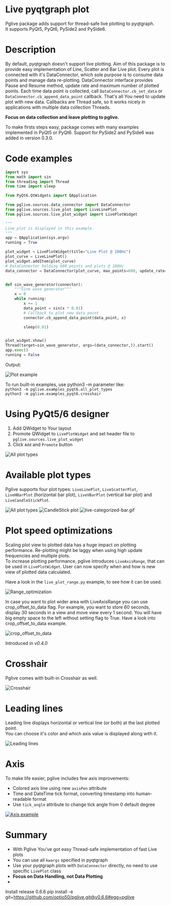 # Live pyqtgraph plot

Pglive package adds support for thread-safe live plotting to pyqtgraph.  
It supports PyQt5, PyQt6, PySide2 and PySide6.

# Description #

By default, pyqtgraph doesn't support live plotting. Aim of this package is to provide easy implementation of Line,
Scatter and Bar Live plot. Every plot is connected with it's DataConnector, which sole purpose is to consume data points
and manage data re-plotting. DataConnector interface provides Pause and Resume method, update rate and maximum number of
plotted points. Each time data point is collected, call `DataConnector.cb_set_data`
or `DataConnector.cb_append_data_point` callback. That's all You need to update plot with new data. Callbacks are Thread
safe, so it works nicely in applications with multiple data collection Threads.

**Focus on data collection and leave plotting to pglive.**

To make firsts steps easy, package comes with many examples implemented in PyQt5 or PyQt6.
Support for PySide2 and PySide6 was added in version 0.3.0.

# Code examples #

```python
import sys
from math import sin
from threading import Thread
from time import sleep

from PyQt6.QtWidgets import QApplication

from pglive.sources.data_connector import DataConnector
from pglive.sources.live_plot import LiveLinePlot
from pglive.sources.live_plot_widget import LivePlotWidget

"""
Line plot is displayed in this example.
"""
app = QApplication(sys.argv)
running = True

plot_widget = LivePlotWidget(title="Line Plot @ 100Hz")
plot_curve = LiveLinePlot()
plot_widget.addItem(plot_curve)
# DataConnector holding 600 points and plots @ 100Hz
data_connector = DataConnector(plot_curve, max_points=600, update_rate=100)


def sin_wave_generator(connector):
    """Sine wave generator"""
    x = 0
    while running:
        x += 1
        data_point = sin(x * 0.01)
        # Callback to plot new data point
        connector.cb_append_data_point(data_point, x)

        sleep(0.01)


plot_widget.show()
Thread(target=sin_wave_generator, args=(data_connector,)).start()
app.exec()
running = False
```

Output:

![Plot example](https://i.postimg.cc/RFYGfNS6/pglive.gif)

To run built-in examples, use python3 -m parameter like:  
`python3 -m pglive.examples_pyqt6.all_plot_types`  
`python3 -m pglive.examples_pyqt6.crosshair`

# Using PyQt5/6 designer #

1. Add QWidget to Your layout
2. Promote QWidget to `LivePlotWidget` and set header file to `pglive.sources.live_plot_widget`
3. Click `Add` and `Promote` button

![All plot types](https://i.postimg.cc/m25NVJZm/designer-promotion.png)

# Available plot types #

Pglive supports four plot types: `LiveLinePlot`, `LiveScatterPlot`, `LiveHBarPlot` (horizontal bar plot),
`LiveVBarPlot` (vertical bar plot) and `LiveCandleStickPlot`.

![All plot types](https://i.postimg.cc/637CsKRC/pglive-allplots.gif)
![CandleStick plot](https://i.postimg.cc/0QcmMMb0/plot-candlestick.gif)
![live-categorized-bar.gif](https://i.postimg.cc/xqrwXXjY/live-categorized-bar.gif)

# Plot speed optimizations  #

Scaling plot view to plotted data has a huge impact on plotting performance.
Re-plotting might be laggy when using high update frequencies and multiple plots.    
To increase plotting performance, pglive introduces `LiveAxisRange`, that can be used in `LivePlotWidget`.
User can now specify when and how is new view of plotted data calculated.

Have a look in the `live_plot_range.py` example, to see how it can be used.

![Range_optimization](https://i.postimg.cc/3wrMbbTY/a.gif)

In case you want to plot wider area with LiveAxisRange you can use crop_offset_to_data flag.
For example, you want to store 60 seconds, display 30 seconds in a view and move view every 1 second.
You will have big empty space to the left without setting flag to True.
Have a look into crop_offset_to_data example.

![crop_offset_to_data](https://i.postimg.cc/90X40Ng7/Peek-2022-09-24-15-20.gif)

Introduced in *v0.4.0*

# Crosshair #

Pglive comes with built-in Crosshair as well.

![Crosshair](https://i.postimg.cc/1z75GZLV/pglive-crosshair.gif)

# Leading lines #

Leading line displays horizontal or vertical line (or both) at the last plotted point.  
You can choose it's color and which axis value is displayed along with it.  

![Leading lines](https://i.postimg.cc/bYKQGBNp/leading-line.gif)

# Axis #

To make life easier, pglive includes few axis improvements:

- Colored axis line using new `axisPen` attribute
- Time and DateTime tick format, converting timestamp into human-readable format
- Use `tick_angle` attribute to change tick angle from 0 default degree

[![Axis example](https://i.postimg.cc/SQ2hDxBr/Peek-2023-09-03-15-58.gif)](https://postimg.cc/RqBy04V6)

# Summary #

- With Pglive You've got easy Thread-safe implementation of fast Live plots
- You can use all `kwargs` specified in pyqtgraph
- Use your pyqtgraph plots with `DataConnector` directly, no need to use specific `LivePlot` class 
- **Focus on Data Handling, not Data Plotting**
- 
Install release 0.6.6
pip install -e git+https://github.com/optio50/pglive.git@v0.6.6#egg=pglive
